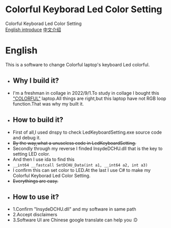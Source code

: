 # Colorful Keyborad Led Color Setting
Colorful Keyborad Led Color Setting  
[English introduce](#english) [中文介绍]()
# English  
This is a software to change Colorful laptop's keyboard Led colorful.  
+ ## Why I build it?  
+ I'm a freshman in collage in 2022/9/1.To study in collage I bought this ["COLORFUL"](https://www.colorful.cn/) laptop.All things are right,but this laptop have not RGB loop function.That was why my built it.  
+ ## How to build it?  
+ First of all,I used dnspy to check LedKeyboardSetting.exe source code and debug it.  
+ <s> By the way,what a unuseless code in LedKeyboardSetting. </s>  
+ Secondly through my reverse I finded InsydeDCHU.dll that is the key to setting LED color.  
+ And then I use ida to find this  
+ `__int64 __fastcall SetDCHU_Data(int a1, __int64 a2, int a3)`  
+ I confirm this can set color to LED.At the last I use C# to make my Colorful Keyborad Led Color Setting.  
+ <s> Everythings are easy. </s>  
+  ## How to use it?  
+  1.Confirm "InsydeDCHU.dll" and my software in same path  
+  2.Accept disclaimers  
+  3.Software UI are Chinese google translate can help you :D  
[]("")
